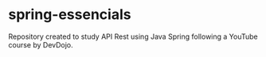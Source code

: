# spring-essencials
Repository created to study API Rest using Java Spring following a YouTube course by DevDojo.
